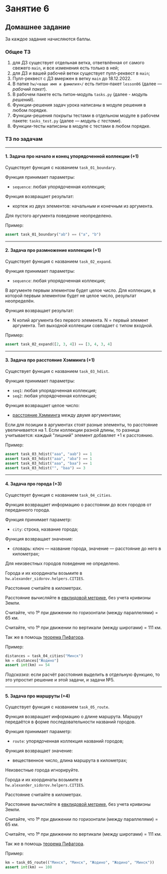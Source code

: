 # Занятие 6

## Домашнее задание

За каждое задание начисляются баллы.

### Общее ТЗ
1. для ДЗ существует отдельная ветка, ответвлённая от самого свежего `main`, и все изменения есть только в ней;
2. для ДЗ и вашей рабочей ветки существует пулл-реквест в `main`;
3. Пулл-реквест с ДЗ вмержен в ветку `main` до 18.12.2022.
4. В папке `hw/<ваше имя и фамилия>/` есть питон-пакет `lesson06` (далее — _рабочий пакет_).
5. В рабочем пакете есть питон-модуль `tasks.py` (далее - _модуль решений_).
6. Функции-решения задач урока написаны в модуле решения в любом порядке.
7. Функции-решения покрыты тестами в отдельном модуле в рабочем пакете: `tasks_test.py` (далее — _модуль с тестами_).
8. Функции-тесты написаны в модуле с тестами в любом порядке.

### ТЗ по задачам

---

#### 1. Задача про начало и конец упорядоченной коллекции (+1)

Существует функция с названием `task_01_boundary`.

Функция принимает параметры:

- `sequence`: любая упорядоченная коллекция;

Функция возвращает результат:

- кортеж из двух элементов: начальным и конечным из аргумента.

Для пустого аргумента поведение неопределено.

Пример:

```python
assert task_01_boundary("ab") == ("a", "b")
```

---

#### 2. Задача про размножение коллекции (+1)

Существует функция с названием `task_02_expand`.

Функция принимает параметры:

- `sequence`: любая упорядоченная коллекция;

В аргументе первым элементом будет целое число. Для коллекции,
в которой первым элементом будет не целое число, результат неопределён.

Функция возвращает результат:

- N копий аргумента без первого элемента. N = первый элемент аргумента.
  Тип выходной коллекции совпадает с типом входной.

Пример:

```python
assert task_02_expand([2, 3, 4]) == [3, 4, 3, 4]
```

---

#### 3. Задача про расстояние Хэмминга (+1)

Существует функция с названием `task_03_hdist`.

Функция принимает параметры:

- `seq1`: любая упорядоченная коллекция;
- `seq2`: любая упорядоченная коллекция;

Функция возвращает целое число:

- [расстояние Хэмминга](https://ru.m.wikipedia.org/wiki/%D0%A0%D0%B0%D1%81%D1%81%D1%82%D0%BE%D1%8F%D0%BD%D0%B8%D0%B5_%D0%A5%D1%8D%D0%BC%D0%BC%D0%B8%D0%BD%D0%B3%D0%B0) между двумя аргументами;


Если для позиции в аргументах стоят разные элементы, то расстояние увеличивается на 1.
Если коллекции разной длины, то разница учитывается: каждый "лишний" элемент добавляет +1 к расстоянию.

Пример:

```python
assert task_03_hdist("aaa", "aab") == 1
assert task_03_hdist("aaa", "aba") == 1
assert task_03_hdist("aaa", "baa") == 1
assert task_03_hdist("", "baa") == 3
```

---

#### 4. Задача про города (+3)

Существует функция с названием `task_04_cities`.

Функция возвращает информацию о расстоянии до всех городов
от переданного города.

Функция принимает параметр:
- `city`: строка, название города;

Функция возвращает значение:
- словарь: ключ — название города, значение — расстояние до него в километрах;

Для неизвестных городов поведение не определено.

Города и их координаты возьмите в `hw.alexander_sidorov.helpers.CITIES`.

Расстояние считайте в километрах.

Расстояние вычисляйте в [евклидовой метрике](https://en.m.wikipedia.org/wiki/Euclidean_distance), без учета кривизны Земли.

Считайте, что 1º при движении по горизонтали (между параллелями) = 65 км.

Считайте, что 1º при движении по вертикали (между широтами) = 111 км.

Так же в помощь [теорема Пифагора](https://ru.m.wikipedia.org/wiki/%D0%A2%D0%B5%D0%BE%D1%80%D0%B5%D0%BC%D0%B0_%D0%9F%D0%B8%D1%84%D0%B0%D0%B3%D0%BE%D1%80%D0%B0).

Пример:

```python
distances = task_04_cities("Минск")
km = distances["Жодино"]
assert int(km) == 54
```

_Подсказка_: если расчёт расстояния выделить в отдельную функцию,
то это упростит решение и этой задачи, и задачи №5.

---

#### 5. Задача про маршруты (+4)

Существует функция с названием `task_05_route`.

Функция возвращает информацию о длине маршрута.
Маршрут передаётся в форме последовательности названий городов.

Функция принимает параметр:
- `route`: упорядоченная коллекция названий городов;

Функция возвращает значение:
- вещественное число, длина маршрута в километрах;

Неизвестные города игнорируйте.

Города и их координаты возьмите в `hw.alexander_sidorov.helpers.CITIES`.

Расстояние считайте в километрах.

Расстояние вычисляйте в [евклидовой метрике](https://en.m.wikipedia.org/wiki/Euclidean_distance), без учета кривизны Земли.

Считайте, что 1º при движении по горизонтали (между параллелями) = 65 км.

Считайте, что 1º при движении по вертикали (между широтами) = 111 км.

Так же в помощь [теорема Пифагора](https://ru.m.wikipedia.org/wiki/%D0%A2%D0%B5%D0%BE%D1%80%D0%B5%D0%BC%D0%B0_%D0%9F%D0%B8%D1%84%D0%B0%D0%B3%D0%BE%D1%80%D0%B0).

Пример:

```python
km = task_05_route(("Минск", "Минск", "Жодино", "Жодино", "Минск"))
assert int(km) == 108
```

